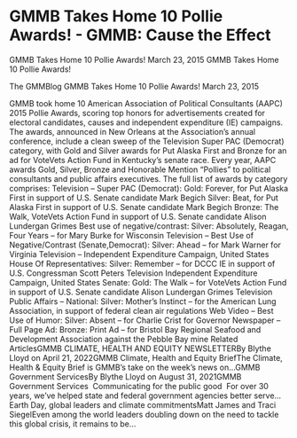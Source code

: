 # GMMB Takes Home 10 Pollie Awards! - GMMB: Cause the Effect


GMMB Takes Home 10 Pollie Awards!
March 23, 2015
GMMB Takes Home 10 Pollie Awards!
 
The GMMBlog
 GMMB Takes Home 10 Pollie Awards!
March 23, 2015
 
GMMB took home 10 American Association of Political Consultants (AAPC) 2015 Pollie Awards, scoring top honors for advertisements created for electoral candidates, causes and independent expenditure (IE) campaigns.
The awards, announced in New Orleans at the Association’s annual conference, include a clean sweep of the Television Super PAC (Democrat) category, with Gold and Silver awards for Put Alaska First and Bronze for an ad for VoteVets Action Fund in Kentucky’s senate race. Every year, AAPC awards Gold, Silver, Bronze and Honorable Mention “Pollies” to political consultants and public affairs executives.
The full list of awards by category comprises:
Television – Super PAC (Democrat): Gold: Forever, for Put Alaska First in support of U.S. Senate candidate Mark Begich Silver: Beat, for Put Alaska First in support of U.S. Senate candidate Mark Begich Bronze: The Walk, VoteVets Action Fund in support of U.S. Senate candidate Alison Lundergan Grimes
Best use of negative/contrast: Silver: Absolutely, Reagan, Four Years – for Mary Burke for Wisconsin
Television – Best Use of Negative/Contrast (Senate,Democrat): Silver: Ahead – for Mark Warner for Virginia
Television – Independent Expenditure Campaign, United States House Of Representatives: Silver: Remember – for DCCC IE in support of U.S. Congressman Scott Peters
Television Independent Expenditure Campaign, United States Senate: Gold: The Walk – for VoteVets Action Fund in support of U.S. Senate candidate Alison Lundergan Grimes
Television Public Affairs – National: Silver: Mother’s Instinct – for the American Lung Association, in support of federal clean air regulations
Web Video – Best Use of Humor: Silver: Absent – for Charlie Crist for Governor
Newspaper – Full Page Ad: Bronze: Print Ad – for Bristol Bay Regional Seafood and Development Association against the Pebble Bay mine
Related ArticlesGMMB CLIMATE, HEALTH AND EQUITY NEWSLETTERBy Blythe Lloyd on April 21, 2022GMMB Climate, Health and Equity BriefThe Climate, Health & Equity Brief is GMMB’s take on the week’s news on…GMMB Government ServicesBy Blythe Lloyd on August 31, 2021GMMB Government Services 
Communicating for the public good
 For over 30 years, we’ve helped state and federal government agencies better serve…Earth Day, global leaders and climate commitmentsMatt James and Traci SiegelEven among the world leaders doubling down on the need to tackle this global crisis, it remains to be…
